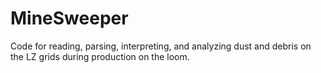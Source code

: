 # MineSweeper
Code for reading, parsing, interpreting, and analyzing dust and debris on the LZ grids during production on the loom.
